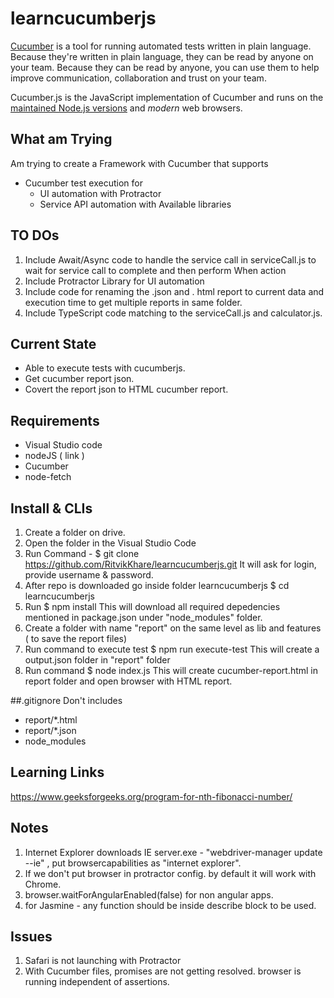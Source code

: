 # learncucumberjs

[Cucumber](https://cucumber.io) is a tool for running automated tests written in plain language. Because they're
written in plain language, they can be read by anyone on your team. Because they can be
read by anyone, you can use them to help improve communication, collaboration and trust on
your team.

Cucumber.js is the JavaScript implementation of Cucumber and runs on the [maintained Node.js versions](https://github.com/nodejs/Release) and *modern* web browsers.

## What am Trying
Am trying to create a Framework with Cucumber that supports
 - Cucumber test execution for 
     + UI automation with Protractor
     + Service API automation with Available libraries

## TO DOs
1. Include Await/Async code to handle the service call in serviceCall.js to wait for service call to complete and then perform When action
2. Include Protractor Library for UI automation
3. Include code for renaming the .json and . html report to current data and execution time to get multiple reports in same folder.
4. Include TypeScript code matching to the serviceCall.js and calculator.js.

## Current State
- Able to execute tests with cucumberjs.
- Get cucumber report json.
- Covert the report json to HTML cucumber report.

## Requirements
- Visual Studio code 
- nodeJS ( link )
- Cucumber
- node-fetch

## Install & CLIs
1. Create a folder on drive. 
2. Open the folder in the Visual Studio Code
3. Run Command - 
    $ git clone https://github.com/RitvikKhare/learncucumberjs.git
    It will ask for login, provide username & password.
4. After repo is downloaded go inside folder learncucumberjs
    $ cd learncucumberjs
5. Run 
    $ npm install
    This will download all required depedencies mentioned in package.json under "node_modules" folder. 
6. Create a folder with name "report" on the same level as lib and features ( to save the report files)
7. Run command to execute test
    $ npm run execute-test
    This will create a output.json folder in "report" folder
8. Run command
    $ node index.js
    This will create cucumber-report.html in report folder and open browser with HTML report.

##.gitignore
Don't includes 
- report/*.html 
- report/*.json
- node_modules

## Learning Links 
https://www.geeksforgeeks.org/program-for-nth-fibonacci-number/

## Notes
1. Internet Explorer downloads IE server.exe - "webdriver-manager update --ie" , put browsercapabilities as "internet explorer".
2. If we don't put browser in protractor config. by default it will work with Chrome.
3. browser.waitForAngularEnabled(false) for non angular apps.
4. for Jasmine - any function should be inside describe block to be used.

## Issues 
1. Safari is not launching with Protractor
2. With Cucumber files, promises are not getting resolved. browser is running independent of assertions.
